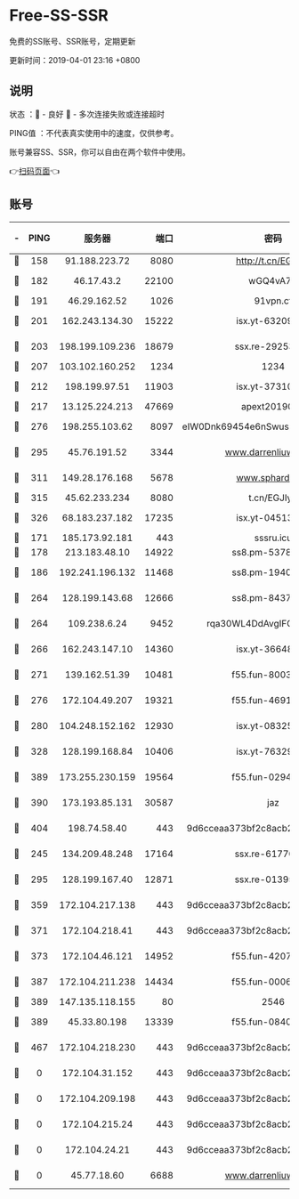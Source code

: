 # Free-SS-SSR

免费的SS账号、SSR账号，定期更新

更新时间：2019-04-01 23:16 +0800

## 说明

状态     ：🙂 - 良好 🙁 - 多次连接失败或连接超时

PING值   ：不代表真实使用中的速度，仅供参考。

账号兼容SS、SSR，你可以自由在两个软件中使用。

👉[扫码页面](https://liesauer.github.io/Free-SS-SSR/)👈

## 账号

|-|PING|服务器|端口|密码|加密方式|区域|
|:----:|:----:|:-----:|-----:|:----:|:----:|:----:|
|🙂|158|91.188.223.72|8080|http://t.cn/EGJIyrl|rc4-md5|RU|
|🙂|182|46.17.43.2|22100|wGQ4vA7D|aes-256-gcm|RU|
|🙂|191|46.29.162.52|1026|91vpn.cf|rc4-md5|RU|
|🙂|201|162.243.134.30|15222|isx.yt-63209256|aes-256-cfb|US|
|🙂|203|198.199.109.236|18679|ssx.re-29253059|aes-256-cfb|US|
|🙂|207|103.102.160.252|1234|1234|rc4-md5|JP|
|🙂|212|198.199.97.51|11903|isx.yt-37310797|aes-256-cfb|US|
|🙂|217|13.125.224.213|47669|apext2019001|chacha20|KR|
|🙂|276|198.255.103.62|8097|eIW0Dnk69454e6nSwuspv9DmS201tQ0D|aes-256-cfb|US|
|🙂|295|45.76.191.52|3344|www.darrenliuwei.com|aes-256-cfb|AU|
|🙂|311|149.28.176.168|5678|www.sphard.com|aes-256-cfb|SG|
|🙂|315|45.62.233.234|8080|t.cn/EGJIyrl|rc4-md5|CA|
|🙂|326|68.183.237.182|17235|isx.yt-04513721|aes-256-cfb|SG|
|🙂|171|185.173.92.181|443|sssru.icu|rc4-md5|RU|
|🙂|178|213.183.48.10|14922|ss8.pm-53780440|rc4-md5|RU|
|🙂|186|192.241.196.132|11468|ss8.pm-19408003|aes-256-cfb|US|
|🙂|264|128.199.143.68|12666|ss8.pm-84377090|aes-256-cfb|SG|
|🙂|264|109.238.6.24|9452|rqa30WL4DdAvgIFG6Fs3znzTa|aes-256-cfb|FR|
|🙂|266|162.243.147.10|14360|isx.yt-36648150|aes-256-cfb|US|
|🙂|271|139.162.51.39|10481|f55.fun-80039996|aes-256-cfb|SG|
|🙂|276|172.104.49.207|19321|f55.fun-46918016|aes-256-cfb|SG|
|🙂|280|104.248.152.162|12930|isx.yt-08325106|aes-256-cfb|SG|
|🙂|328|128.199.168.84|10406|isx.yt-76329980|aes-256-cfb|SG|
|🙂|389|173.255.230.159|19564|f55.fun-02945742|aes-256-cfb|US|
|🙂|390|173.193.85.131|30587|jaz|aes-256-cfb|US|
|🙂|404|198.74.58.40|443|9d6cceaa373bf2c8acb22e60b6a58be6|aes-256-cfb|US|
|🙁|245|134.209.48.248|17164|ssx.re-61770990|aes-256-cfb|US|
|🙁|295|128.199.167.40|12871|ssx.re-01395180|aes-256-cfb|SG|
|🙁|359|172.104.217.138|443|9d6cceaa373bf2c8acb22e60b6a58be6|aes-256-cfb|US|
|🙁|371|172.104.218.41|443|9d6cceaa373bf2c8acb22e60b6a58be6|aes-256-cfb|US|
|🙁|373|172.104.46.121|14952|f55.fun-42074925|aes-256-cfb|SG|
|🙁|387|172.104.211.238|14434|f55.fun-00068712|aes-256-cfb|US|
|🙁|389|147.135.118.155|80|2546|chacha20|US|
|🙁|389|45.33.80.198|13339|f55.fun-08407406|aes-256-cfb|US|
|🙁|467|172.104.218.230|443|9d6cceaa373bf2c8acb22e60b6a58be6|aes-256-cfb|US|
|🙁|0|172.104.31.152|443|9d6cceaa373bf2c8acb22e60b6a58be6|aes-256-cfb|US|
|🙁|0|172.104.209.198|443|9d6cceaa373bf2c8acb22e60b6a58be6|aes-256-cfb|US|
|🙁|0|172.104.215.24|443|9d6cceaa373bf2c8acb22e60b6a58be6|aes-256-cfb|US|
|🙁|0|172.104.24.21|443|9d6cceaa373bf2c8acb22e60b6a58be6|aes-256-cfb|US|
|🙁|0|45.77.18.60|6688|www.darrenliuwei.com|aes-256-cfb|JP|

